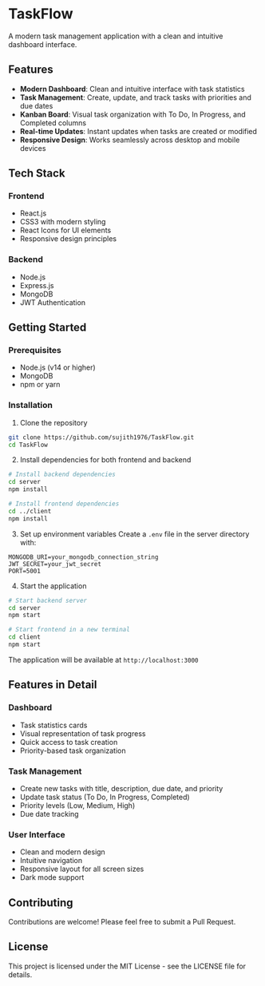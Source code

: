# TaskFlow

A modern task management application with a clean and intuitive dashboard interface.

## Features

- **Modern Dashboard**: Clean and intuitive interface with task statistics
- **Task Management**: Create, update, and track tasks with priorities and due dates
- **Kanban Board**: Visual task organization with To Do, In Progress, and Completed columns
- **Real-time Updates**: Instant updates when tasks are created or modified
- **Responsive Design**: Works seamlessly across desktop and mobile devices

## Tech Stack

### Frontend
- React.js
- CSS3 with modern styling
- React Icons for UI elements
- Responsive design principles

### Backend
- Node.js
- Express.js
- MongoDB
- JWT Authentication

## Getting Started

### Prerequisites
- Node.js (v14 or higher)
- MongoDB
- npm or yarn

### Installation

1. Clone the repository
```bash
git clone https://github.com/sujith1976/TaskFlow.git
cd TaskFlow
```

2. Install dependencies for both frontend and backend
```bash
# Install backend dependencies
cd server
npm install

# Install frontend dependencies
cd ../client
npm install
```

3. Set up environment variables
Create a `.env` file in the server directory with:
```
MONGODB_URI=your_mongodb_connection_string
JWT_SECRET=your_jwt_secret
PORT=5001
```

4. Start the application
```bash
# Start backend server
cd server
npm start

# Start frontend in a new terminal
cd client
npm start
```

The application will be available at `http://localhost:3000`

## Features in Detail

### Dashboard
- Task statistics cards
- Visual representation of task progress
- Quick access to task creation
- Priority-based task organization

### Task Management
- Create new tasks with title, description, due date, and priority
- Update task status (To Do, In Progress, Completed)
- Priority levels (Low, Medium, High)
- Due date tracking

### User Interface
- Clean and modern design
- Intuitive navigation
- Responsive layout for all screen sizes
- Dark mode support

## Contributing

Contributions are welcome! Please feel free to submit a Pull Request.

## License

This project is licensed under the MIT License - see the LICENSE file for details. 